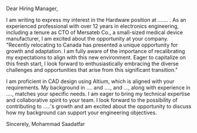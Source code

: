 Dear Hiring Manager,

I am writing to express my interest in the Hardware position at ……. . As an experienced professional with over 12 years in electronics engineering, including a tenure as CTO of Mersateb Co.,  a small-sized medical device manufacturer, I am excited about the opportunity at your company. "Recently relocating to Canada has presented a unique opportunity for growth and adaptation. I am fully aware of the importance of recalibrating my expectations to align with this new environment. Eager to capitalize on this fresh start, I look forward to enthusiastically embracing the diverse challenges and opportunities that arise from this significant transition."

I am proficient in CAD design using Altium, which is aligned with your requirements. My background in .... and ...., and ..., along with experience in ...., matches your specific needs. I am eager to bring my technical expertise and collaborative spirit to your team. I look forward to the possibility of contributing to …..'s growth and am excited about the opportunity to discuss how my background can support your engineering objectives.

Sincerely,
Mohammad Saadatfar